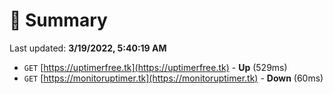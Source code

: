 # 📖 Summary
Last updated: **3/19/2022, 5:40:19 AM**

- `GET` [https://uptimerfree.tk](https://uptimerfree.tk) - **Up** (529ms)
- `GET` [https://monitoruptimer.tk](https://monitoruptimer.tk) - **Down** (60ms)
